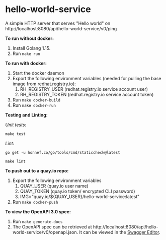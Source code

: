 # hello-world-service

A simple HTTP server that serves "Hello world" on http://localhost:8080/api/hello-world-service/v0/ping

**To run without docker:**
1. Install Golang 1.15.
2. Run `make run`

**To run with docker:**
1. Start the docker daemon
2. Export the following environment variables (needed for pulling the base image from redhat.registry.io):
   1. RH_REGISTRY_USER (redhat.registry.io service account user)
   2. RH_REGISTRY_TOKEN (redhat.registry.io service account token)
3. Run `make docker-build`
4. Run `make docker-run`

**Testing and Linting:**

*Unit tests:*
```
make test
```
*Lint*:
```
go get -u honnef.co/go/tools/cmd/staticcheck@latest
```
```
make lint
```

**To push out to a quay.io repo:**
1. Export the following environment variables
   1. QUAY_USER (quay.io user name)
   2. QUAY_TOKEN (quay.io token/ encrypted CLI password)
   3. IMG="quay.io/${QUAY_USER}/hello-world-service:latest"
2. Run `make docker-push`

**To view the OpenAPI 3.0 spec:**

1. Run `make generate-docs`
2. The OpenAPI spec can be retrieved at http://localhost:8080/api/hello-world-service/v0/openapi.json. It can be viewed in the [Swagger Editor](https://editor.swagger.io/).
